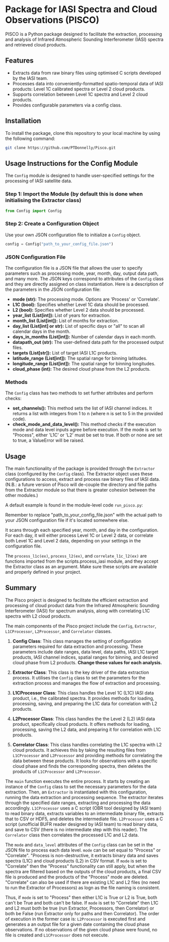 # Package for IASI Spectra and Cloud Observations (PISCO)

PISCO is a Python package designed to facilitate the extraction, processing and analysis of Infrared Atmospheric Sounding Interferometer (IASI) spectra and retrieved cloud products.

## Features

- Extracts data from raw binary files using optimised C scripts developed by the IASI team.
- Processes data into conveniently-formatted spatio-temporal data of IASI products: Level 1C calibrated spectra or Level 2 cloud products.
- Supports correlation between Level 1C spectra and Level 2 cloud products.
- Provides configurable parameters via a config class.

## Installation

To install the package, clone this repository to your local machine by using the following command:

```bash
git clone https://github.com/PTDonnelly/Pisco.git
```


## Usage Instructions for the Config Module

The `Config` module is designed to handle user-specified settings for the processing of IASI satellite data.

### Step 1: Import the Module (by default this is done when initialising the Extractor class)
```python
from Config import Config
```

### Step 2: Create a Configuration Object

Use your own JSON configuration file to initialize a `Config` object.

```python
config = Config("path_to_your_config_file.json")
```

### JSON Configuration File

The configuration file is a JSON file that allows the user to specify parameters such as processing mode, year, month, day, output data path, and many more. The JSON keys correspond to attributes of the `Config` class and they are directly assigned on class instantiation. Here is a description of the parameters in the JSON configuration file:

- **mode (str):** The processing mode. Options are 'Process' or 'Correlate'.
- **L1C (bool):** Specifies whether Level 1C data should be processed.
- **L2 (bool):** Specifies whether Level 2 data should be processed.
- **year_list (List[int]):** List of years for extraction.
- **month_list (List[int]):** List of months for extraction.
- **day_list (List[int] or str):** List of specific days or "all" to scan all calendar days in the month.
- **days_in_months (List[int]):** Number of calendar days in each month.
- **datapath_out (str):** The user-defined data path for the processed output files.
- **targets (List[str]):** List of target IASI L1C products.
- **latitude_range (List[int]):** The spatial range for binning latitudes.
- **longitude_range (List[int]):** The spatial range for binning longitudes.
- **cloud_phase (int):** The desired cloud phase from the L2 products.

### Methods

The `Config` class has two methods to set further attributes and perform checks:

- **set_channels():** This method sets the list of IASI channel indices. It returns a list with integers from 1 to n (where n is set to 5 in the provided code).
- **check_mode_and_data_level():** This method checks if the execution mode and data level inputs agree before execution. If the mode is set to "Process", either 'L1C' or 'L2' must be set to true. If both or none are set to true, a ValueError will be raised.


## Usage


The main functionality of the package is provided through the `Extractor` class (configured by the `Config` class). The Extractor object uses these configurations to access, extract and process raw binary files of IASI data. (N.B.: a future version of Pisco will de-couple the directory and file paths from the Extractor module so that there is greater cohesion between the other modules.)

A default example is found in the module-level code `run_pisco.py`:

Remember to replace "path_to_your_config_file.json" with the actual path to your JSON configuration file if it's located somewhere else.

It scans through each specified year, month, and day in the configuration. For each day, it will either process Level 1C or Level 2 data, or correlate both Level 1C and Level 2 data, depending on your settings in the configuration file.

The `process_l1c(ex)`, `process_l2(ex)`, and `correlate_l1c_l2(ex)` are functions imported from the scripts.process_iasi module, and they accept the Extractor class as an argument. Make sure these scripts are available and properly defined in your project. 

## Summary 

The Pisco project is designed to facilitate the efficient extraction and processing of cloud product data from the Infrared Atmospheric Sounding Interferometer (IASI) for spectrum analysis, along with correlating L1C spectra with L2 cloud products.

The main components of the Pisco project include the `Config`, `Extractor`, `L1CProcessor`, `L2Processor`, and `Correlator` classes.

1. **Config Class**: This class manages the setting of configuration parameters required for data extraction and processing. These parameters include date ranges, data level, data paths, IASI L1C target products, IASI channel indices, spatial ranges for binning, and desired cloud phase from L2 products. **Change these values for each analysis.**

2. **Extractor Class**: This class is the key driver of the data extraction process. It utilises the `Config` class to set the parameters for the extraction process and manages the flow of extraction and processing.

3. **L1CProcessor Class**: This class handles the Level 1C (L1C) IASI data product, i.e., the calibrated spectra. It provides methods for loading, processing, saving, and preparing the L1C data for correlation with L2 products.

4. **L2Processor Class**: This class handles the the Level 2 (L2) IASI data product, specifically cloud products. It offers methods for loading, processing, saving the L2 data, and preparing it for correlation with L1C products.

5. **Correlator Class**: This class handles correlating the L1C spectra with L2 cloud products. It achieves this by taking the resulting files from `L1CProcessor` and `L2Processor` and providing methods for correlating the data between these products. It looks for observations with a specific cloud phase and finds the corresponding spectra, then deletes the products of `L1CProcessor` and `L2Processor`.

The `main` function executes the entire process. It starts by creating an instance of the `Config` class to set the necessary parameters for the data extraction. Then, an `Extractor` is instantiated with this configuration, running the data extraction and processing sequence. The extractor iterates through the specified date ranges, extracting and processing the data accordingly. `L1CProcessor` uses a C script (OBR tool designed by IASI team) to read binary data, extracts variables to an intermediate binary file, extracts that to CSV or HDF5, and deletes the intermediate file. `L2Processor` uses a C script (unofficial BUFR reader designed by IASI team) to read binary data, and save to CSV (there is no intermediate step with this reader). The `Correlator` class then correlates the processed L1C and L2 data.

The `mode` and `data_level` attributes of the `Config` class can be set in the JSON file to process each data level. `mode` can be set equal to "Process" or "Correlate". "Process is non-destructive, it extracts binary data and saves spectra (L1C) and cloud products (L2) in CSV format. If `mode` is set to "Correlate" then the "Process" functionality can still apply, but when the spectra are filtered based on the outputs of the cloud products, a final CSV file is produced and the products of the "Process" mode are deleted. "Correlate" can also be used if there are existing L1C and L2 files (no need to run the Extractor of Processors) as logn as the file naming is consistent.


Thus, if `mode` is set to "Process" then either L1C is True or L2 is True, both can't be True and both can't be false.  If `mode` is set to "Correlate" then L1C and L2 must both be true (run Extractor, Processors, then Correlator) or both be False (run Extractor only for paths and then Correlator). The order of execution in the former case is: `L2Processor` is executed first and generates a an output file for a given date containing the cloud phase observations. If no observations of the given cloud phase were found, no file is created and `L1CProcessor` does not execute.